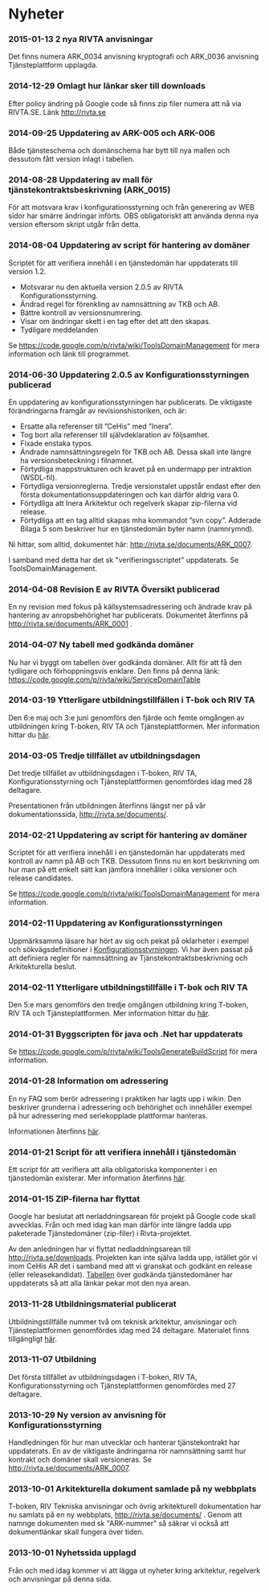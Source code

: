 

# Nyheter #

### 2015-01-13 2 nya RIVTA anvisningar ###

Det finns numera ARK\_0034 anvisning kryptografi och ARK\_0036 anvisning Tjänsteplattform upplagda.

### 2014-12-29 Omlagt hur länkar sker till downloads ###

Efter policy ändring på Google code så finns zip filer numera att nå via RIVTA.SE.  Länk http://rivta.se

### 2014-09-25 Uppdatering av ARK-005 och ARK-006 ###

Både tjänsteschema och domänschema har bytt till nya mallen och dessutom fått version inlagt i tabellen.

### 2014-08-28 Uppdatering av mall för tjänstekontraktsbeskrivning (ARK\_0015) ###

För att motsvara krav i konfigurationsstyrning och från generering av WEB sidor har smärre ändringar införts. OBS obligatoriskt att använda denna nya version eftersom skript utgår från detta.

### 2014-08-04 Uppdatering av script för hantering av domäner ###

Scriptet för att verifiera innehåll i en tjänstedomän har uppdaterats till version 1.2.

  * Motsvarar nu den aktuella version 2.0.5 av RIVTA Konfigurationsstyrning.
  * Ändrad regel för förenkling av namnsättning av TKB och AB.
  * Bättre kontroll av versionsnumrering.
  * Visar om ändringar skett i en tag efter det att den skapas.
  * Tydligare meddelanden

Se https://code.google.com/p/rivta/wiki/ToolsDomainManagement för mera information och länk till programmet.


### 2014-06-30 Uppdatering 2.0.5 av Konfigurationsstyrningen publicerad ###

En uppdatering av konfigurationsstyrningen har publicerats. De viktigaste förändringarna framgår av revisionshistoriken, och är:

  * Ersatte alla referenser till ”CeHis” med ”Inera”.
  * Tog bort alla referenser till självdeklaration av följsamhet.
  * Fixade enstaka typos.
  * Ändrade namnsättningsregeln för TKB och AB. Dessa skall inte längre ha versionsbeteckning i filnamnet.
  * Förtydliga mappstrukturen och kravet på en undermapp per intraktion (WSDL-fil).
  * Förtydliga versionreglerna. Tredje versionstalet uppstår endast efter den första dokumentationsuppdateringen och kan därför aldrig vara 0.
  * Förtydliga att Inera Arkitektur och regelverk skapar zip-filerna vid release.
  * Förtydliga att en tag alltid skapas mha kommandot ”svn copy”. Adderade Bilaga 5 som beskriver hur en tjänstedomän byter namn (namnrymnd).

Ni hittar, som alltid, dokumentet här: http://rivta.se/documents/ARK_0007.

I samband med detta har det sk "verifieringsscriptet" uppdaterats. Se ToolsDomainManagement.

### 2014-04-08 Revision E av RIVTA Översikt publicerad ###
En ny revision med fokus på källsystemsadressering och ändrade krav på hantering av anropsbehörighet har publicerats. Dokumentet återfinns på http://rivta.se/documents/ARK_0001 .

### 2014-04-07 Ny tabell med godkända domäner ###
Nu har vi byggt om tabellen över godkända domäner. Allt för att få den tydligare och förhoppningsvis enklare. Den finns på denna länk:
https://code.google.com/p/rivta/wiki/ServiceDomainTable

### 2014-03-19 Ytterligare utbildningstillfällen i T-bok och RIV TA ###
Den 6:e maj och 3:e juni genomförs den fjärde och femte omgången av utbildningen kring T-boken, RIV TA och Tjänsteplattformen. Mer information hittar du
[här](http://www.inera.se/TJANSTER--PROJEKT/Tjansteplattform/Utbildningsdag-i-T-boken/).

### 2014-03-05 Tredje tillfället av utbildningsdagen ###
Det tredje tillfället av utbildningsdagen i T-boken, RIV TA, Konfigurationsstyrning och Tjänsteplattformen genomfördes idag med 28 deltagare.

Presentationen från utbildningen återfinns längst ner på vår dokumentationssida, http://rivta.se/documents/.

### 2014-02-21 Uppdatering av script för hantering av domäner ###
Scriptet för att verifiera innehåll i en tjänstedomän har uppdaterats med kontroll av namn på AB och TKB. Dessutom finns nu en kort beskrivning
om hur man på ett enkelt sätt kan jämföra innehåller i olika versioner och release candidates.

Se https://code.google.com/p/rivta/wiki/ToolsDomainManagement för mera information.

### 2014-02-11 Uppdatering av Konfigurationsstyrningen ###
Uppmärksamma läsare har hört av sig och pekat på oklarheter i exempel och sökvägsdefinitioner i [Konfigurationsstyrningen](http://rivta.se/documents/ARK_0007). Vi har även passat på att definiera regler
för namnsättning av Tjänstekontraktsbeskrivning och Arkitekturella beslut.

### 2014-02-11 Ytterligare utbildningstillfälle i T-bok och RIV TA ###
Den 5:e mars genomförs den tredje omgången utbildning kring T-boken, RIV TA och Tjänsteplattformen. Mer information hittar du
[här](http://www.inera.se/TJANSTER--PROJEKT/Tjansteplattform/Utbildningsdag-i-T-boken/).

### 2014-01-31 Byggscripten för java och .Net har uppdaterats ###
Se https://code.google.com/p/rivta/wiki/ToolsGenerateBuildScript för mera information.

### 2014-01-28 Information om adressering ###
En ny FAQ som berör adressering i praktiken har lagts upp i wikin.
Den beskriver grunderna i adressering och behörighet och innehåller
exempel på hur adressering med seriekopplade plattformar hanteras.

Informationen återfinns [här](FaqAdressering.md).

### 2014-01-21 Script för att verifiera innehåll i tjänstedomän ###
Ett script för att verifiera att alla obligatoriska komponenter i en tjänstedomän existerar.
Mer information återfinns [här](ToolsDomainManagement.md).

### 2014-01-15 ZIP-filerna har flyttat ###
Google har beslutat att nerladdningsarean för projekt på Google code skall avvecklas.
Från och med idag kan man därför inte längre ladda upp paketerade Tjänstedomäner (zip-filer) i
Rivta-projektet.

Av den anledningen har vi flyttat nedladdningsarean till http://rivta.se/downloads.
Projekten kan inte själva ladda upp,
istället gör vi inom CeHis AR det i samband med att vi granskat och godkänt en release (eller releasekandidat).
[Tabellen](ServiceDomainTable.md) över godkända tjänstedomäner har uppdaterats så att alla länkar
pekar mot den nya arean.

### 2013-11-28 Utbildningsmaterial publicerat ###
Utbildningstillfälle nummer två om teknisk arkitektur, anvisningar och Tjänsteplattformen genomfördes idag med 24 deltagare. Materialet finns tillgängligt [här](http://rivta.se/documents/index.html#presentationer).

### 2013-11-07 Utbildning ###
Det första tillfället av utbildningsdagen i T-boken, RIV TA, Konfigurationsstyrning och Tjänsteplattformen genomfördes med 27 deltagare.

### 2013-10-29 Ny version av anvisning för Konfigurationsstyrning ###
Handledningen för hur man utvecklar och hanterar tjänstekontrakt har uppdaterats.
En av de viktigaste ändringarna rör namnsättning samt hur kontrakt och domäner
skall versioneras. Se http://rivta.se/documents/ARK_0007.

### 2013-10-01 Arkitekturella dokument samlade på ny webbplats ###
T-boken, RIV Tekniska anvisningar och övrig arkitekturell dokumentation har nu samlats på en ny webbplats, http://rivta.se/documents/ .
Genom att namnge dokumenten med sk "ARK-nummer" så säkrar vi också att dokumentlänkar skall fungera över tiden.

### 2013-10-01 Nyhetssida upplagd ###
Från och med idag kommer vi att lägga ut nyheter kring arkitektur, regelverk och anvisningar på denna sida.